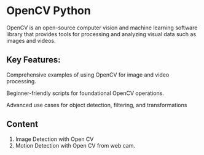 # OpenCV Python
OpenCV is an open-source computer vision and machine learning software library that provides tools for processing and analyzing visual data such as images and videos.

## Key Features:

Comprehensive examples of using OpenCV for image and video processing.

Beginner-friendly scripts for foundational OpenCV operations.

Advanced use cases for object detection, filtering, and transformations

## Content
<ol>
  <li> Image Detection with Open CV</li>
  <li> Motion Detection with Open CV from web cam.</li>
</ol>
